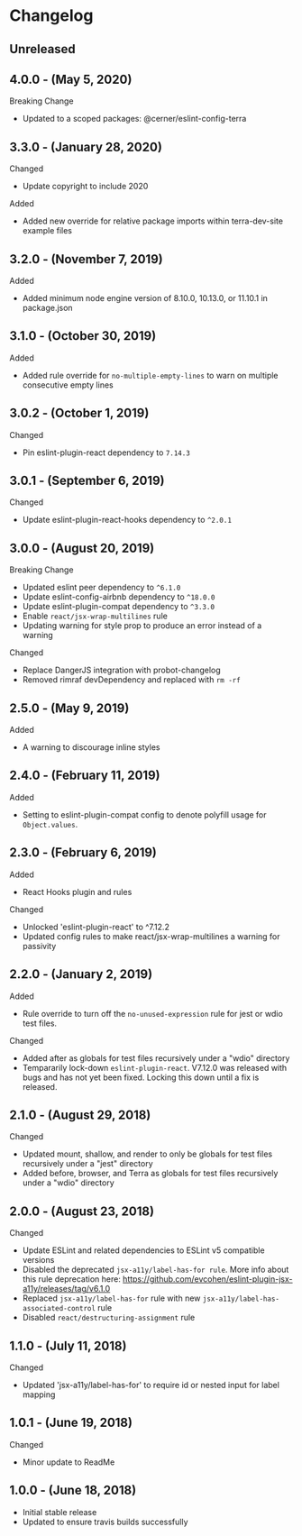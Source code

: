# Changelog

## Unreleased

## 4.0.0 - (May 5, 2020)

Breaking Change

* Updated to a scoped packages: @cerner/eslint-config-terra

## 3.3.0 - (January 28, 2020)

Changed

* Update copyright to include 2020

Added

* Added new override for relative package imports within terra-dev-site example files

## 3.2.0 - (November 7, 2019)

Added

* Added minimum node engine version of 8.10.0, 10.13.0, or 11.10.1 in package.json

## 3.1.0 - (October 30, 2019)

Added

* Added rule override for `no-multiple-empty-lines` to warn on multiple consecutive empty lines

## 3.0.2 - (October 1, 2019)

Changed

* Pin eslint-plugin-react dependency to `7.14.3`

## 3.0.1 - (September 6, 2019)

Changed

* Update eslint-plugin-react-hooks dependency to `^2.0.1`

## 3.0.0 - (August 20, 2019)

Breaking Change

* Updated eslint peer dependency to `^6.1.0`
* Update eslint-config-airbnb dependency to `^18.0.0`
* Update eslint-plugin-compat dependency to `^3.3.0`
* Enable `react/jsx-wrap-multilines` rule
* Updating warning for style prop to produce an error instead of a warning

Changed

* Replace DangerJS integration with probot-changelog
* Removed rimraf devDependency and replaced with `rm -rf`

## 2.5.0 - (May 9, 2019)

Added

* A warning to discourage inline styles

## 2.4.0 - (February 11, 2019)

Added

* Setting to eslint-plugin-compat config to denote polyfill usage for `Object.values`.

## 2.3.0 - (February 6, 2019)

Added

* React Hooks plugin and rules

Changed

* Unlocked 'eslint-plugin-react' to ^7.12.2
* Updated config rules to make react/jsx-wrap-multilines a warning for passivity

## 2.2.0 - (January 2, 2019)

Added

* Rule override to turn off the `no-unused-expression` rule for jest or wdio test files.

Changed

* Added after as globals for test files recursively under a "wdio" directory
* Tempararily lock-down `eslint-plugin-react`. V7.12.0 was released with bugs and has not yet been fixed. Locking this down until a fix is released.

## 2.1.0 - (August 29, 2018)

Changed

* Updated mount, shallow, and render to only be globals for test files recursively under a "jest" directory
* Added before, browser, and Terra as globals for test files recursively under a "wdio" directory

## 2.0.0 - (August 23, 2018)

Changed

* Update ESLint and related dependencies to ESLint v5 compatible versions
* Disabled the deprecated `jsx-a11y/label-has-for rule`. More info about this rule deprecation here: https://github.com/evcohen/eslint-plugin-jsx-a11y/releases/tag/v6.1.0
* Replaced `jsx-a11y/label-has-for` rule with new `jsx-a11y/label-has-associated-control` rule
* Disabled `react/destructuring-assignment` rule

## 1.1.0 - (July 11, 2018)

Changed

* Updated 'jsx-a11y/label-has-for' to require id or nested input for label mapping

## 1.0.1 - (June 19, 2018)

Changed

* Minor update to ReadMe

## 1.0.0 - (June 18, 2018)

* Initial stable release
* Updated to ensure travis builds successfully
